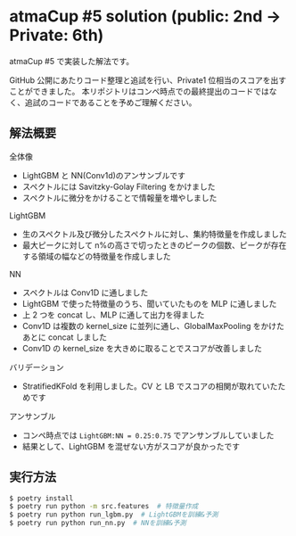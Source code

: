 # atmaCup #5 solution (public: 2nd -> Private: 6th)

atmaCup #5 で実装した解法です。

GitHub 公開にあたりコード整理と追試を行い、Private1 位相当のスコアを出すことができました。
本リポジトリはコンペ時点での最終提出のコードではなく、追試のコードであることを予めご理解ください。

## 解法概要

全体像

-   LightGBM と NN(Conv1d)のアンサンブルです
-   スペクトルには Savitzky-Golay Filtering をかけました
-   スペクトルに微分をかけることで情報量を増やしました

LightGBM

-   生のスペクトル及び微分したスペクトルに対し、集約特徴量を作成しました
-   最大ピークに対して n%の高さで切ったときのピークの個数、ピークが存在する領域の幅などの特徴量を作成しました

NN

-   スペクトルは Conv1D に通しました
-   LightGBM で使った特徴量のうち、聞いていたものを MLP に通しました
-   上 2 つを concat し、MLP に通して出力を得ました
-   Conv1D は複数の kernel_size に並列に通し、GlobalMaxPooling をかけたあとに concat しました
-   Conv1D の kernel_size を大きめに取ることでスコアが改善しました

バリデーション

-   StratifiedKFold を利用しました。CV と LB でスコアの相関が取れていたためです

アンサンブル

-   コンペ時点では `LightGBM:NN = 0.25:0.75` でアンサンブルしていました
-   結果として、LightGBM を混ぜない方がスコアが良かったです

## 実行方法

```bash
$ poetry install
$ poetry run python -m src.features  # 特徴量作成
$ poetry run python run_lgbm.py  # LightGBMを訓練&予測
$ poetry run python run_nn.py  # NNを訓練&予測
```
